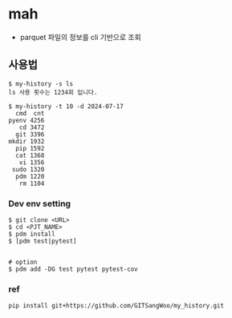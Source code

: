 # mah
- parquet 파일의 정보를 cli 기반으로 조회

## 사용법
```
$ my-history -s ls
ls 사용 횟수는 1234회 입니다.

$ my-history -t 10 -d 2024-07-17
  cmd  cnt
pyenv 4256
   cd 3472
  git 3396
mkdir 1932
  pip 1592
  cat 1368
   vi 1356
 sudo 1320
  pdm 1220
   rm 1104
```

### Dev env setting 

```
$ git clone <URL>
$ cd <PJT_NAME> 
$ pdm install 
$ [pdm test|pytest]


# option
$ pdm add -DG test pytest pytest-cov
```

### ref
```
pip install git+https://github.com/GITSangWoo/my_history.git
```
